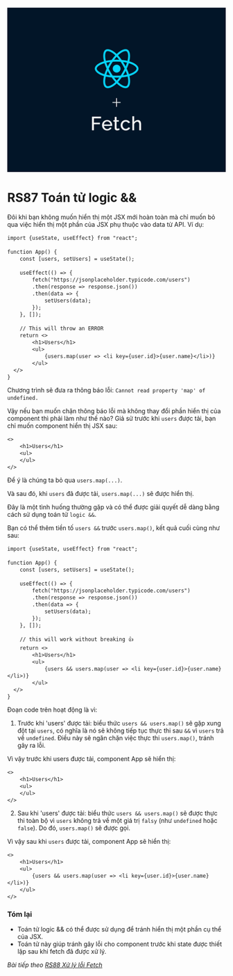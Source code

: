 ![Create-HTML-1](images/fetch.webp) 

# RS87 Toán tử logic &&

Đôi khi bạn không muốn hiển thị một JSX mới hoàn toàn mà chỉ muốn bỏ qua việc hiển thị một phần của JSX phụ thuộc vào data từ API. Ví dụ:

```
import {useState, useEffect} from "react";

function App() {
    const [users, setUsers] = useState();

    useEffect(() => {
        fetch("https://jsonplaceholder.typicode.com/users")
        .then(response => response.json())
        .then(data => {
            setUsers(data);
        });
    }, []);
    
    // This will throw an ERROR
    return <>
        <h1>Users</h1>
        <ul>
            {users.map(user => <li key={user.id}>{user.name}</li>)}
        </ul>
  </>
}
```

Chương trình sẽ đưa ra thông báo lỗi: `Cannot read property 'map' of undefined.`

Vậy nếu bạn muốn chặn thông báo lỗi mà không thay đổi phần hiển thị của component thì phải làm như thế nào? Giả sử trước khi `users` được tải, bạn chỉ muốn component hiển thị JSX sau:

```
<>
    <h1>Users</h1>
    <ul>
    </ul>
</>
```

Để ý là chúng ta bỏ qua `users.map(...)`.

Và sau đó, khi `users` đã được tải, `users.map(...)` sẽ được hiển thị.

Đây là một tình huống thường gặp và có thể được giải quyết dễ dàng bằng cách sử dụng toán tử `logic &&`.

Bạn có thể thêm tiền tố `users &&` trước `users.map()`, kết quả cuối cùng như sau:

```
import {useState, useEffect} from "react";

function App() {
    const [users, setUsers] = useState();

    useEffect(() => {
        fetch("https://jsonplaceholder.typicode.com/users")
        .then(response => response.json())
        .then(data => {
            setUsers(data);
        });
    }, []);
    
    // this will work without breaking 👍
    return <>
        <h1>Users</h1>
        <ul>
            {users && users.map(user => <li key={user.id}>{user.name}</li>)}
        </ul>
  </>
}
```

Đoạn code trên hoạt động là vì:

1. Trước khi 'users' được tải: biểu thức `users && users.map()` sẽ gặp xung đột tại `users`, có nghĩa là nó sẽ không tiếp tục thực thi sau `&&` vì `users` trả về `undefined`. Điều này sẽ ngăn chặn việc thực thi `users.map()`, tránh gây ra lỗi.

Vì vậy trước khi users được tải, component App sẽ hiển thị:

```
<>
    <h1>Users</h1>
    <ul>
    </ul>
</>
```

2. Sau khi 'users' được tải: biểu thức `users && users.map()` sẽ được thực thi toàn bộ vì `users` không trả về một giá trị `falsy` (như `undefined` hoặc `false`). Do đó, `users.map()` sẽ được gọi.

Vì vậy sau khi `users` được tải, component App sẽ hiển thị:

```
<>
    <h1>Users</h1>
    <ul>
        {users && users.map(user => <li key={user.id}>{user.name}</li>)}
    </ul>
</>
```

### Tóm lại

- Toán tử logic && có thể được sử dụng để tránh hiển thị một phần cụ thể của JSX.
- Toán tử này giúp tránh gây lỗi cho component trước khi state được thiết lập sau khi fetch đã được xử lý.


*Bài tiếp theo [RS88 Xử lý lỗi Fetch](/lesson/session/session_88_fetch_error.md)*